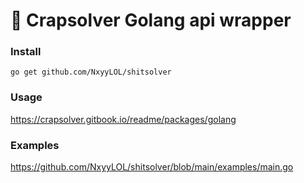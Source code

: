 # 🦠 Crapsolver **Golang** api wrapper

### Install
```
go get github.com/NxyyLOL/shitsolver
```

### Usage
https://crapsolver.gitbook.io/readme/packages/golang

### Examples
https://github.com/NxyyLOL/shitsolver/blob/main/examples/main.go
